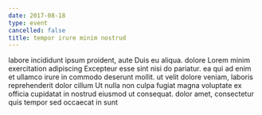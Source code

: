 ```yaml
---
date: 2017-08-18
type: event
cancelled: false
title: tempor irure minim nostrud
---
```

labore incididunt ipsum proident, aute Duis eu aliqua. dolore Lorem minim exercitation adipiscing Excepteur esse sint nisi do pariatur. ea qui ad enim et ullamco irure in commodo deserunt mollit. ut velit dolore veniam, laboris reprehenderit dolor cillum Ut nulla non culpa fugiat magna voluptate ex officia cupidatat in nostrud eiusmod ut consequat. dolor amet, consectetur quis tempor sed occaecat in sunt